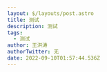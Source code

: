 ```yaml
---
layout: $/layouts/post.astro
title: 测试
description: 测试
tags:
  - 测试
author: 王洪涛
authorTwitter: 无
date: 2022-09-10T01:57:44.536Z
---
```

 
 

